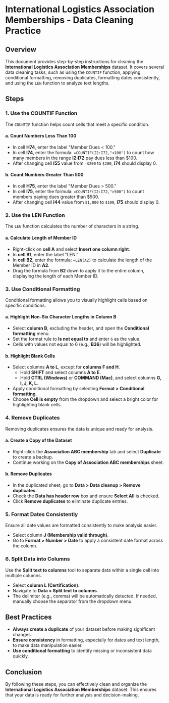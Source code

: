# International Logistics Association Memberships - Data Cleaning Practice

## Overview

This document provides step-by-step instructions for cleaning the **International Logistics Association Memberships** dataset. It covers several data cleaning tasks, such as using the `COUNTIF` function, applying conditional formatting, removing duplicates, formatting dates consistently, and using the `LEN` function to analyze text lengths.

## Steps

### 1. **Use the COUNTIF Function**

The `COUNTIF` function helps count cells that meet a specific condition.

#### a. **Count Numbers Less Than 100**
- In cell **H74**, enter the label "Member Dues < 100."
- In cell **I74**, enter the formula: `=COUNTIF(I2:I72,"<100")` to count how many members in the range **I2:I72** pay dues less than $100.
- After changing cell **I55** value from `-$200` to `$200`, **I74** should display 0.

#### b. **Count Numbers Greater Than 500**
- In cell **H75**, enter the label "Member Dues > 500."
- In cell **I75**, enter the formula: `=COUNTIF(I2:I72,">500")` to count members paying dues greater than $500.
- After changing cell **I44** value from `$1,000` to `$100`, **I75** should display 0.

### 2. **Use the LEN Function**

The `LEN` function calculates the number of characters in a string.

#### a. **Calculate Length of Member ID**
- Right-click on **cell A** and select **Insert one column right**.
- In **cell B1**, enter the label "LEN."
- In **cell B2**, enter the formula: `=LEN(A2)` to calculate the length of the Member ID in **A2**.
- Drag the formula from **B2** down to apply it to the entire column, displaying the length of each Member ID.

### 3. **Use Conditional Formatting**

Conditional formatting allows you to visually highlight cells based on specific conditions.

#### a. **Highlight Non-Six Character Lengths in Column B**
- Select **column B**, excluding the header, and open the **Conditional formatting** menu.
- Set the format rule to **Is not equal to** and enter `6` as the value.
- Cells with values not equal to 6 (e.g., **B36**) will be highlighted.

#### b. **Highlight Blank Cells**
- Select columns **A to L**, except for **columns F and H**. 
  - Hold **SHIFT** and select columns **A to E**.
  - Hold **CTRL (Windows)** or **COMMAND (Mac)**, and select columns **G, I, J, K, L**.
- Apply conditional formatting by selecting **Format > Conditional formatting**.
- Choose **Cell is empty** from the dropdown and select a bright color for highlighting blank cells.

### 4. **Remove Duplicates**

Removing duplicates ensures the data is unique and ready for analysis.

#### a. **Create a Copy of the Dataset**
- Right-click the **Association ABC membership** tab and select **Duplicate** to create a backup.
- Continue working on the **Copy of Association ABC memberships** sheet.

#### b. **Remove Duplicates**
- In the duplicated sheet, go to **Data > Data cleanup > Remove duplicates**.
- Check the **Data has header row** box and ensure **Select All** is checked.
- Click **Remove duplicates** to eliminate duplicate entries.

### 5. **Format Dates Consistently**

Ensure all date values are formatted consistently to make analysis easier.

- Select column **J (Membership valid through)**.
- Go to **Format > Number > Date** to apply a consistent date format across the column.

### 6. **Split Data into Columns**

Use the **Split text to columns** tool to separate data within a single cell into multiple columns.

- Select **column L (Certification)**.
- Navigate to **Data > Split text to columns**.
- The delimiter (e.g., comma) will be automatically detected. If needed, manually choose the separator from the dropdown menu.

## Best Practices

- **Always create a duplicate** of your dataset before making significant changes.
- **Ensure consistency** in formatting, especially for dates and text length, to make data manipulation easier.
- **Use conditional formatting** to identify missing or inconsistent data quickly.

## Conclusion

By following these steps, you can effectively clean and organize the **International Logistics Association Memberships** dataset. This ensures that your data is ready for further analysis and decision-making.
